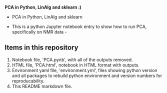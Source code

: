 __PCA in Python, LinAlg and sklearn :)__

-  PCA in Python, LinAlg and sklearn

- This is a python Jupyter notebook entry to show how to run PCA, specifically on NMR data - 
 
 ## Items in this repository

  1. Notebook file, 'PCA.pynb', with all of the outputs removed.
  2. HTML file, 'PCA.html', notebook in HTML format with outputs.
  3. Environment yaml file, 'environment.yml', files showing python version and all packages to rebuild python environment and version numbers for reproducability.
  4. This README markdown file.
